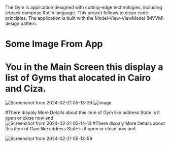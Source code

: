 The Gym is application designed with cutting-edge technologies, including jetpack compose Kotlin language. This project follows to clean code principles,
 The application is built with the Model-View-ViewModel (MVVM) design pattern.
 # Some Image From App

 # You in the Main Screen this display a list of Gyms that alocated in Cairo and Ciza.  
![Screenshot from 2024-02-21 05-13-39](https://github.com/ENG-AbdelrahmanGamal/Gym/assets/75239634/d0ac5920-73ea-4025-a6c6-0a7c9c3eb70b)
![image](https://github.com/ENG-AbdelrahmanGamal/ABA/assets/75239634/6d38fec8-c43b-4b0c-a246-8aa9c3fe0fca)

#There dispaly More Details about this item of Gym like address State is it open or close now and  
![Screenshot from 2024-02-21 05-14-13](https://github.com/ENG-AbdelrahmanGamal/Gym/assets/75239634/42d7f10d-4340-4199-ae67-889077c3e8ab)
#There dispaly More Details about this item of Gym like address State is it open or close now and  

![Screenshot from 2024-02-21 05-13-59](https://github.com/ENG-AbdelrahmanGamal/Gym/assets/75239634/30c4c447-4b05-4fee-b426-e4faf85357b2)


